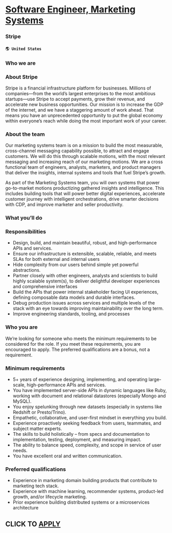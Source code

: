 # [Software Engineer, Marketing Systems](https://www.remotewlb.com/apply/software-engineer-marketing-systems-37758)  
### Stripe  
#### `🌎 United States`  

### Who we are

### About Stripe

Stripe is a financial infrastructure platform for businesses. Millions of companies—from the world’s largest enterprises to the most ambitious startups—use Stripe to accept payments, grow their revenue, and accelerate new business opportunities. Our mission is to increase the GDP of the internet, and we have a staggering amount of work ahead. That means you have an unprecedented opportunity to put the global economy within everyone’s reach while doing the most important work of your career.

### About the team

Our marketing systems team is on a mission to build the most measurable, cross-channel messaging capability possible, to attract and engage customers. We will do this through scalable motions, with the most relevant messaging and increasing reach of our marketing motions. We are a cross functional team of engineers, analysts, marketers, and product managers that deliver the insights, internal systems and tools that fuel Stripe’s growth.

As part of the Marketing Systems team, you will own systems that power go-to-market motions productizing gathered insights and intelligence. This includes building tools that will power better digital experiences, accelerate customer journey with intelligent orchestrations, drive smarter decisions with CDP, and improve marketer and seller productivity.

### What you’ll do

### Responsibilities

  * Design, build, and maintain beautiful, robust, and high-performance APIs and services.
  * Ensure our infrastructure is extensible, scalable, reliable, and meets SLAs for both external and internal users
  * Hide complexity from our users behind simple yet powerful abstractions.
  * Partner closely with other engineers, analysts and scientists to build highly scalable system(s), to deliver delightful developer experiences and comprehensive interfaces
  * Build the APIs that power internal stakeholder facing UI experiences, defining composable data models and durable interfaces.
  * Debug production issues across services and multiple levels of the stack with an eye towards improving maintainability over the long term.
  * Improve engineering standards, tooling, and processes

### Who you are

We’re looking for someone who meets the minimum requirements to be considered for the role. If you meet these requirements, you are encouraged to apply. The preferred qualifications are a bonus, not a requirement.

### Minimum requirements

  * 5+ years of experience designing, implementing, and operating large-scale, high-performance APIs and services.
  * You have implemented server-side APIs in dynamic languages like Ruby, working with document and relational datastores (especially Mongo and MySQL).
  * You enjoy spelunking through new datasets (especially in systems like Redshift or Presto/Trino).
  * Empathetic, collaborative, and user-first mindset in everything you build.
  * Experience proactively seeking feedback from users, teammates, and subject matter experts.
  * The skills to build holistically – from specs and documentation to implementation, testing, deployment, and measuring impact.
  * The ability to balance speed, complexity, and scope in service of user needs.
  * You have excellent oral and written communication.

###  **Preferred qualifications**

  * Experience in marketing domain building products that contribute to marketing tech stack.
  * Experience with machine learning, recommender systems, product-led growth, and/or lifecycle marketing.
  * Prior experience building distributed systems or a microservices architecture

  
## CLICK TO [APPLY](https://www.remotewlb.com/apply/software-engineer-marketing-systems-37758)

